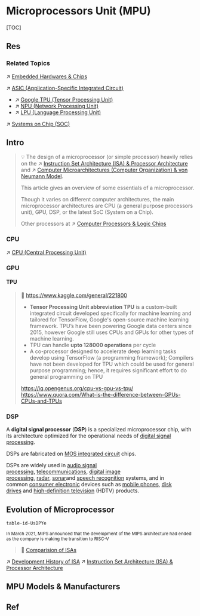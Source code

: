 # Microprocessors Unit (MPU)

[TOC]



## Res
### Related Topics
↗ [Embedded Hardwares & Chips](../../../../../../Embedded%20Development,%20Internet%20of%20Things%20&%20Robot/🚟%20Embedded%20Computer%20Systems/Embedded%20Hardwares%20&%20Chips/Embedded%20Hardwares%20&%20Chips.md)

↗ [ASIC (Application-Specific Integrated Circuit)](../../../../../../Embedded%20Development,%20Internet%20of%20Things%20&%20Robot/🚟%20Embedded%20Computer%20Systems/Embedded%20Hardwares%20&%20Chips/Computing%20Units%20&%20Chips%20&%20Boards/📌%20ASIC%20(Application-Specific%20Integrated%20Circuit)/ASIC%20(Application-Specific%20Integrated%20Circuit).md)
- ↗ [Google TPU (Tensor Processing Unit)](../../../../../../Embedded%20Development,%20Internet%20of%20Things%20&%20Robot/🚟%20Embedded%20Computer%20Systems/Embedded%20Hardwares%20&%20Chips/Computing%20Units%20&%20Chips%20&%20Boards/📌%20ASIC%20(Application-Specific%20Integrated%20Circuit)/Full-Customized%20ASIC/Google%20TPU%20(Tensor%20Processing%20Unit)/Google%20TPU%20(Tensor%20Processing%20Unit).md)
- ↗ [NPU (Network Processing Unit)](../../../../../../Embedded%20Development,%20Internet%20of%20Things%20&%20Robot/🚟%20Embedded%20Computer%20Systems/Embedded%20Hardwares%20&%20Chips/Computing%20Units%20&%20Chips%20&%20Boards/📌%20ASIC%20(Application-Specific%20Integrated%20Circuit)/Semi-Customized%20ASIC/NPU%20(Network%20Processing%20Unit)/NPU%20(Network%20Processing%20Unit).md)
- ↗ [LPU (Language Processing Unit)](../../../../../../Embedded%20Development,%20Internet%20of%20Things%20&%20Robot/🚟%20Embedded%20Computer%20Systems/Embedded%20Hardwares%20&%20Chips/Computing%20Units%20&%20Chips%20&%20Boards/📌%20ASIC%20(Application-Specific%20Integrated%20Circuit)/Full-Customized%20ASIC/LPU%20(Language%20Processing%20Unit)/LPU%20(Language%20Processing%20Unit).md)

↗ [Systems on Chip (SOC)](../../Systems%20on%20Chip%20(SOC).md)



## Intro
> 💡 The design of a microprocessor (or simple processor) heavily relies on the ↗ [Instruction Set Architecture (ISA) & Processor Architecture](../../../Instruction%20Set%20Architecture%20(ISA)%20&%20Processor%20Architecture/Instruction%20Set%20Architecture%20(ISA)%20&%20Processor%20Architecture.md) and ↗ [Computer Microarchitectures (Computer Organization) & von Neumann Model](../../Computer%20Microarchitectures%20(Computer%20Organization)%20&%20von%20Neumann%20Model.md).
> 
> This article gives an overview of some essentials of a microprocessor.
> 
> Though it varies on different computer architectures, the main microprocessor architectures are CPU (a general purpose processors unit), GPU, DSP, or the latest SoC (System on a Chip).
> 
> Other processors at ↗ [Computer Processors & Logic Chips](../Computer%20Processors%20&%20Logic%20Chips.md)

### CPU
↗ [CPU (Central Processing Unit)](CPU%20(Central%20Processing%20Unit)/CPU%20(Central%20Processing%20Unit).md)


### GPU
#### TPU
> 🔗 https://www.kaggle.com/general/221800
> 
> - **Tensor Processing Unit abbreviation TPU** is a custom-built integrated circuit developed specifically for machine learning and tailored for TensorFlow, Google's open-source machine learning framework. TPU’s have been powering Google data centers since 2015, however Google still uses CPUs and GPUs for other types of machine learning.  
> - TPU can handle **upto 128000 operations** per cycle  
> - A co-processor designed to accelerate deep learning tasks develop using TensorFlow (a programming framework); Compilers have not been developed for TPU which could be used for general purpose programming; hence, it requires significant effort to do general programming on TPU
> 
> https://iq.opengenus.org/cpu-vs-gpu-vs-tpu/
> https://www.quora.com/What-is-the-difference-between-GPUs-CPUs-and-TPUs


### DSP
A **digital signal processor** (**DSP**) is a specialized microprocessor chip, with its architecture optimized for the operational needs of [digital signal processing](https://en.wikipedia.org/wiki/Digital_signal_processing "Digital signal processing").

DSPs are fabricated on [MOS integrated circuit](https://en.wikipedia.org/wiki/Integrated_circuit "Integrated circuit") chips.

DSPs are widely used in [audio signal processing](https://en.wikipedia.org/wiki/Audio_signal_processing "Audio signal processing"), [telecommunications](https://en.wikipedia.org/wiki/Telecommunications "Telecommunications"), [digital image processing](https://en.wikipedia.org/wiki/Digital_image_processing "Digital image processing"), [radar](https://en.wikipedia.org/wiki/Radar "Radar"), [sonar](https://en.wikipedia.org/wiki/Sonar "Sonar")and [speech recognition](https://en.wikipedia.org/wiki/Speech_recognition "Speech recognition") systems, and in common [consumer electronic](https://en.wikipedia.org/wiki/Consumer_electronic "Consumer electronic") devices such as [mobile phones](https://en.wikipedia.org/wiki/Mobile_phones "Mobile phones"), [disk drives](https://en.wikipedia.org/wiki/Disk_drives "Disk drives") and [high-definition television](https://en.wikipedia.org/wiki/High-definition_television "High-definition television") (HDTV) products.



## Evolution of Microprocessor
```notion-like-tables
table-id-UsDPYe
```
<small>In March 2021, MIPS announced that the development of the MIPS architecture had ended as the company is making the transition to RISC-V</small>

> 🔗 [Comparision of ISAs](https://en.wikipedia.org/wiki/Comparison_of_instruction_set_architectures)

↗ [Development History of ISA](../../../Instruction%20Set%20Architecture%20(ISA)%20&%20Processor%20Architecture/📌%20ISA%20Basics/Development%20History%20of%20ISA.md)
↗ [Instruction Set Architecture (ISA) & Processor Architecture](../../../Instruction%20Set%20Architecture%20(ISA)%20&%20Processor%20Architecture/Instruction%20Set%20Architecture%20(ISA)%20&%20Processor%20Architecture.md)



## MPU Models & Manufacturers


## Ref
[List of Intel CPU microarchitectures]: https://en.wikipedia.org/wiki/List_of_Intel_CPU_microarchitectures#Miscellaneous
[List of AMD CPU microarchitectures]: https://en.wikipedia.org/wiki/List_of_AMD_CPU_microarchitectures
[RISC-V]: https://en.wikipedia.org/wiki/RISC-V
[MIPS architecture]: https://en.wikipedia.org/wiki/MIPS_architecture#MIPS_V
[ARM architecture family]: https://en.wikipedia.org/wiki/ARM_architecture_family#64/32-bit_architecture
[x86 architecture family]: https://en.wikipedia.org/wiki/X86
[Instruction Set Architecture]: https://en.wikipedia.org/wiki/Instruction_set_architecture#Classification_of_ISAs
[CISC and RISC architectures]: https://en.wikipedia.org/wiki/Instruction_set_architecture#Classification_of_ISAs
[Modified Harcard Architecture]: https://en.wikipedia.org/wiki/Modified_Harvard_architecture
